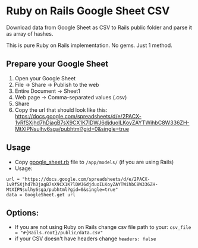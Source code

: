 # Ruby on Rails Google Sheet CSV

Download data from Google Sheet as CSV to Rails public folder and parse it as array of hashes.

This is pure Ruby on Rails implementation. No gems. Just 1 method.

## Prepare your Google Sheet
1. Open your Google Sheet
2. File -> Share -> Publish to the web
3. Entire Document -> Sheet1
4. Web page -> Comma-separated values (.csv)
5. Share
6. Copy the url that should look like this: https://docs.google.com/spreadsheets/d/e/2PACX-1vRfSXjhd7hDjagB7sX9CX1K7lDWJ6djduoILKoyZAYTWihbC8W336ZH-MtXIPNsulhy6sga/pubhtml?gid=0&single=true

## Usage
- Copy [google_sheet.rb](https://github.com/AndreyAzimov/ruby-on-rails-google-sheet-csv/blob/main/google_sheet.rb) file to `/app/models/` (if you are using Rails)
- Usage:

```
url = "https://docs.google.com/spreadsheets/d/e/2PACX-1vRfSXjhd7hDjagB7sX9CX1K7lDWJ6djduoILKoyZAYTWihbC8W336ZH-MtXIPNsulhy6sga/pubhtml?gid=0&single=true"
data = GoogleSheet.get url
```
## Options:
- If you are not using Ruby on Rails change csv file path to your: ```csv_file = "#{Rails.root}/public/data.csv"```
- if your CSV doesn't have headers change `headers: false`

